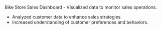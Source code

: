 Bike Store Sales Dashboard 
    - Visualized data to monitor sales operations.
   - Analyzed customer data to enhance sales strategies.
   - Increased understanding of customer preferences and behaviors. 
